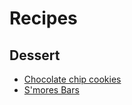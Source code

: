 # Recipes

## Dessert

- [Chocolate chip cookies](/recipes/cookies.md)
- [S'mores Bars](/recipes/smores-bars.md)
